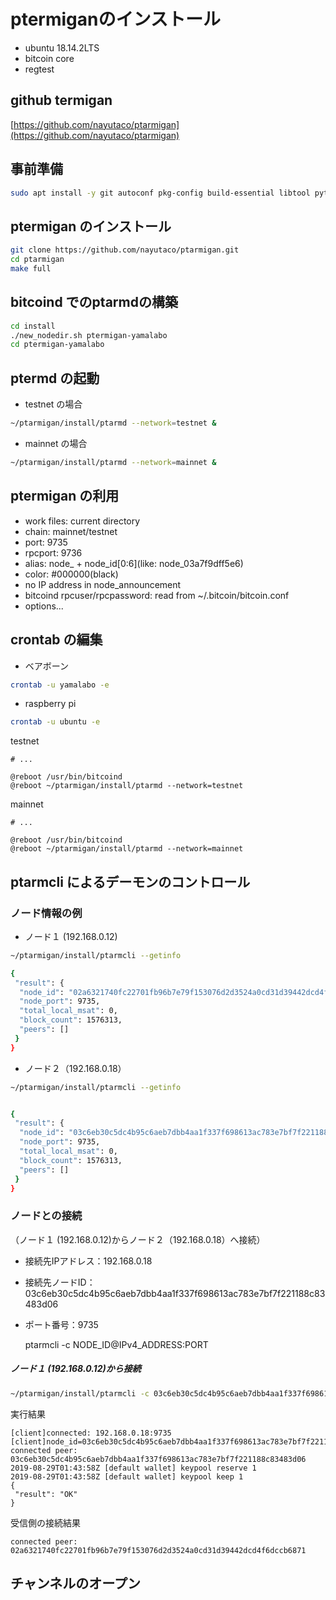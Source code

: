 # ptermiganのインストール
* ubuntu 18.14.2LTS
* bitcoin core
* regtest

## github termigan

[https://github.com/nayutaco/ptarmigan](https://github.com/nayutaco/ptarmigan)

## 事前準備

```bash
sudo apt install -y git autoconf pkg-config build-essential libtool python3 wget jq bc
```

## ptermigan のインストール

```bash
git clone https://github.com/nayutaco/ptarmigan.git
cd ptarmigan
make full
```

## bitcoind でのptarmdの構築

```bash
cd install
./new_nodedir.sh ptermigan-yamalabo
cd ptermigan-yamalabo
```

## ptermd の起動

* testnet の場合

```bash
~/ptarmigan/install/ptarmd --network=testnet &
```

* mainnet の場合

```bash
~/ptarmigan/install/ptarmd --network=mainnet &
```

## ptermigan の利用

* work files: current directory
* chain: mainnet/testnet
* port: 9735
* rpcport: 9736
* alias: node_ + node_id[0:6](like: node_03a7f9dff5e6)
* color: #000000(black)
* no IP address in node_announcement
* bitcoind rpcuser/rpcpassword: read from ~/.bitcoin/bitcoin.conf
* options...

## crontab の編集

* ベアボーン

```bash
crontab -u yamalabo -e
```

* raspberry pi

```bash
crontab -u ubuntu -e
```

testnet

```
# ...

@reboot /usr/bin/bitcoind
@reboot ~/ptarmigan/install/ptarmd --network=testnet
```

mainnet

```
# ...

@reboot /usr/bin/bitcoind
@reboot ~/ptarmigan/install/ptarmd --network=mainnet
```
## ptarmcli によるデーモンのコントロール

### ノード情報の例

* ノード１ (192.168.0.12)

```bash
~/ptarmigan/install/ptarmcli --getinfo

{
 "result": {
  "node_id": "02a6321740fc22701fb96b7e79f153076d2d3524a0cd31d39442dcd4f6dccb6871",
  "node_port": 9735,
  "total_local_msat": 0,
  "block_count": 1576313,
  "peers": []
 }
}

```

* ノード２（192.168.0.18）

```bash
~/ptarmigan/install/ptarmcli --getinfo


{
 "result": {
  "node_id": "03c6eb30c5dc4b95c6aeb7dbb4aa1f337f698613ac783e7bf7f221188c83483d06",
  "node_port": 9735,
  "total_local_msat": 0,
  "block_count": 1576313,
  "peers": []
 }
}


```

### ノードとの接続

（ノード１ (192.168.0.12)からノード２（192.168.0.18）へ接続）

* 接続先IPアドレス：192.168.0.18
* 接続先ノードID：03c6eb30c5dc4b95c6aeb7dbb4aa1f337f698613ac783e7bf7f221188c83483d06
* ポート番号：9735

	ptarmcli -c NODE_ID@IPv4_ADDRESS:PORT
	

##### ノード１ (192.168.0.12)から接続

```bash
~/ptarmigan/install/ptarmcli -c 03c6eb30c5dc4b95c6aeb7dbb4aa1f337f698613ac783e7bf7f221188c83483d06@192.168.0.18:9735
```

実行結果

```
[client]connected: 192.168.0.18:9735
[client]node_id=03c6eb30c5dc4b95c6aeb7dbb4aa1f337f698613ac783e7bf7f221188c83483d06
connected peer: 03c6eb30c5dc4b95c6aeb7dbb4aa1f337f698613ac783e7bf7f221188c83483d06
2019-08-29T01:43:58Z [default wallet] keypool reserve 1
2019-08-29T01:43:58Z [default wallet] keypool keep 1
{
 "result": "OK"
}

```

受信側の接続結果

```
connected peer: 02a6321740fc22701fb96b7e79f153076d2d3524a0cd31d39442dcd4f6dccb6871
```

## チャンネルのオープン

